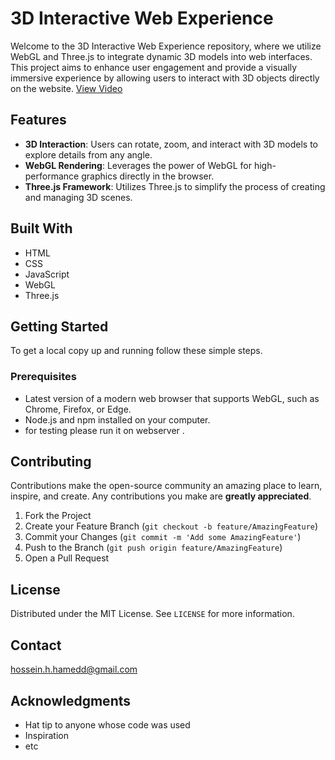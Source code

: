 # 3D Interactive Web Experience

Welcome to the 3D Interactive Web Experience repository, where we utilize WebGL and Three.js to integrate dynamic 3D models into web interfaces. This project aims to enhance user engagement and provide a visually immersive experience by allowing users to interact with 3D objects directly on the website.
[View Video](https://github.com/Husseinhhameed/3DOBJECT-in-website/blob/main/Recording%202024-05-08%20133500.mp4)


## Features

- **3D Interaction**: Users can rotate, zoom, and interact with 3D models to explore details from any angle.
- **WebGL Rendering**: Leverages the power of WebGL for high-performance graphics directly in the browser.
- **Three.js Framework**: Utilizes Three.js to simplify the process of creating and managing 3D scenes.

## Built With

- HTML
- CSS
- JavaScript
- WebGL
- Three.js

## Getting Started

To get a local copy up and running follow these simple steps.

### Prerequisites

- Latest version of a modern web browser that supports WebGL, such as Chrome, Firefox, or Edge.
- Node.js and npm installed on your computer.
- for testing please run it on webserver .

## Contributing

Contributions make the open-source community an amazing place to learn, inspire, and create. Any contributions you make are **greatly appreciated**.

1. Fork the Project
2. Create your Feature Branch (`git checkout -b feature/AmazingFeature`)
3. Commit your Changes (`git commit -m 'Add some AmazingFeature'`)
4. Push to the Branch (`git push origin feature/AmazingFeature`)
5. Open a Pull Request

## License

Distributed under the MIT License. See `LICENSE` for more information.

## Contact

hossein.h.hamedd@gmail.com

## Acknowledgments

- Hat tip to anyone whose code was used
- Inspiration
- etc
